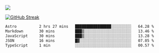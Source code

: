 ![](http://github-profile-summary-cards.vercel.app/api/cards/profile-details?username=sivori&theme=nightowl)

<a href="https://git.io/streak-stats"><img src="https://streak-stats.demolab.com?user=sivori&theme=nightowl&card_width=700&card_height=200" alt="GitHub Streak" /></a>

<!--START_SECTION:waka-->

```txt
Astro          2 hrs 27 mins   ████████████████░░░░░░░░░   64.28 %
Markdown       30 mins         ███▒░░░░░░░░░░░░░░░░░░░░░   13.46 %
JavaScript     30 mins         ███▒░░░░░░░░░░░░░░░░░░░░░   13.28 %
JSON           16 mins         █▓░░░░░░░░░░░░░░░░░░░░░░░   07.05 %
TypeScript     1 min           ░░░░░░░░░░░░░░░░░░░░░░░░░   00.57 %
```

<!--END_SECTION:waka-->
